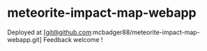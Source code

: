 # meteorite-impact-map-webapp
Deployed at [git@github.com:mcbadger88/meteorite-impact-map-webapp.git]
Feedback welcome !
